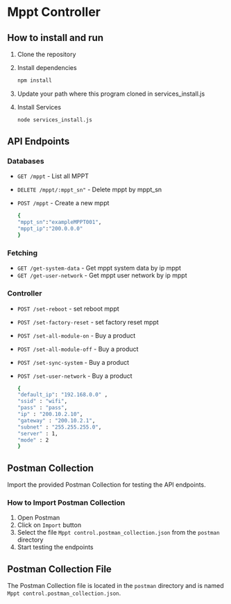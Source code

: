 # Mppt Controller

## How to install and run

1. Clone the repository
2. Install dependencies

    ```bash
    npm install
    ```

3. Update your path where this program cloned in services_install.js
4. Install Services

    ```bash
    node services_install.js
    ```

## API Endpoints

### Databases

- `GET /mppt` - List all MPPT
- `DELETE /mppt/:mppt_sn"` - Delete mppt by mppt_sn
- `POST /mppt` - Create a new mppt

    ```bash
    {
    "mppt_sn":"exampleMPPT001",
    "mppt_ip":"200.0.0.0"
    }
    ```

### Fetching

- `GET /get-system-data` - Get mppt system data by ip mppt
- `GET /get-user-network` - Get mppt user network by ip mppt

### Controller

- `POST /set-reboot` - set reboot mppt
- `POST /set-factory-reset` - set factory reset mppt
- `POST /set-all-module-on` - Buy a product
- `POST /set-all-module-off` - Buy a product
- `POST /set-sync-system` - Buy a product
- `POST /set-user-network` - Buy a product

    ```bash
    { 
    "default_ip": "192.168.0.0" ,
    "ssid" : "wifi",
    "pass" : "pass",
    "ip" : "200.10.2.10",
    "gateway" : "200.10.2.1",
    "subnet" : "255.255.255.0",
    "server" : 1,
    "mode" : 2
    }
    ```

## Postman Collection

Import the provided Postman Collection for testing the API endpoints.

### How to Import Postman Collection

1. Open Postman
2. Click on `Import` button
3. Select the file `Mppt control.postman_collection.json` from the `postman` directory
4. Start testing the endpoints

## Postman Collection File

The Postman Collection file is located in the `postman` directory and is named `Mppt control.postman_collection.json`.
